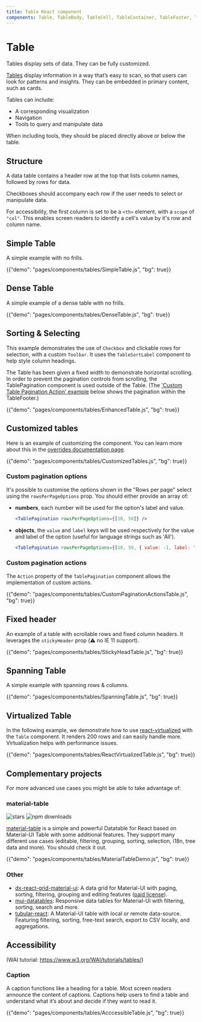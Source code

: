 ```yaml
---
title: Table React component
components: Table, TableBody, TableCell, TableContainer, TableFooter, TableHead, TablePagination, TableRow, TableSortLabel
---
```


# Table

<p class="description">Tables display sets of data. They can be fully customized.</p>

[Tables](https://material.io/design/components/data-tables.html) display information in a way that’s easy to scan, so that users can look for patterns and insights. They can be embedded in primary content, such as cards.

Tables can include:

- A corresponding visualization
- Navigation
- Tools to query and manipulate data

When including tools, they should be placed directly above or below the table.

## Structure

A data table contains a header row at the top that lists column names, followed by rows for data.

Checkboxes should accompany each row if the user needs to select or manipulate data.

For accessibility, the first column is set to be a `<th>` element, with a `scope` of `"col"`. This enables screen readers to identify a cell's value by it's row and column name.

## Simple Table

A simple example with no frills.

{{"demo": "pages/components/tables/SimpleTable.js", "bg": true}}

## Dense Table

A simple example of a dense table with no frills.

{{"demo": "pages/components/tables/DenseTable.js", "bg": true}}

## Sorting & Selecting

This example demonstrates the use of `Checkbox` and clickable rows for selection, with a custom `Toolbar`. It uses the `TableSortLabel` component to help style column headings.

The Table has been given a fixed width to demonstrate horizontal scrolling. In order to prevent the pagination controls from scrolling, the TablePagination component is used outside of the Table. (The ['Custom Table Pagination Action' example](#custom-pagination-actions) below shows the pagination within the TableFooter.)

{{"demo": "pages/components/tables/EnhancedTable.js", "bg": true}}

## Customized tables

Here is an example of customizing the component. You can learn more about this in the
[overrides documentation page](/customization/components/).

{{"demo": "pages/components/tables/CustomizedTables.js", "bg": true}}

### Custom pagination options

It's possible to customise the options shown in the "Rows per page" select using the `rowsPerPageOptions` prop.
You should either provide an array of:

- **numbers**, each number will be used for the option's label and value.

  ```jsx
  <TablePagination rowsPerPageOptions={[10, 50]} />
  ```
- **objects**, the `value` and `label` keys will be used respectively for the value and label of the option (useful for language strings such as 'All').

  ```jsx
  <TablePagination rowsPerPageOptions={[10, 50, { value: -1, label: 'All' }]} />
  ```

### Custom pagination actions

The `Action` property of the `TablePagination` component allows the implementation of
custom actions.

{{"demo": "pages/components/tables/CustomPaginationActionsTable.js", "bg": true}}

## Fixed header

An example of a table with scrollable rows and fixed column headers.
It leverages the `stickyHeader` prop (⚠️ no IE 11 support).

{{"demo": "pages/components/tables/StickyHeadTable.js", "bg": true}}

## Spanning Table

A simple example with spanning rows & columns.

{{"demo": "pages/components/tables/SpanningTable.js", "bg": true}}

## Virtualized Table

In the following example, we demonstrate how to use [react-virtualized](https://github.com/bvaughn/react-virtualized) with the `Table` component.
It renders 200 rows and can easily handle more.
Virtualization helps with performance issues.

{{"demo": "pages/components/tables/ReactVirtualizedTable.js", "bg": true}}

## Complementary projects

For more advanced use cases you might be able to take advantage of:

### material-table

![stars](https://img.shields.io/github/stars/mbrn/material-table.svg?style=social&label=Stars)
![npm downloads](https://img.shields.io/npm/dm/material-table.svg)

[material-table](https://github.com/mbrn/material-table) is a simple and powerful Datatable for React based on Material-UI Table with some additional features.
They support many different use cases (editable, filtering, grouping, sorting, selection, i18n, tree data and more). You should check it out.

{{"demo": "pages/components/tables/MaterialTableDemo.js", "bg": true}}

### Other

- [dx-react-grid-material-ui](https://devexpress.github.io/devextreme-reactive/react/grid/): A data grid for Material-UI with paging, sorting, filtering, grouping and editing features ([paid license](https://js.devexpress.com/licensing/)).
- [mui-datatables](https://github.com/gregnb/mui-datatables): Responsive data tables for Material-UI with filtering, sorting, search and more.
- [tubular-react](https://github.com/unosquare/tubular-react): A Material-UI table with local or remote data-source. Featuring filtering, sorting, free-text search, export to CSV locally, and aggregations.

## Accessibility

(WAI tutorial: https://www.w3.org/WAI/tutorials/tables/)

### Caption

A caption functions like a heading for a table. Most screen readers announce the content of captions. Captions help users to find a table and understand what it’s about and decide if they want to read it.

{{"demo": "pages/components/tables/AcccessibleTable.js", "bg": true}}
